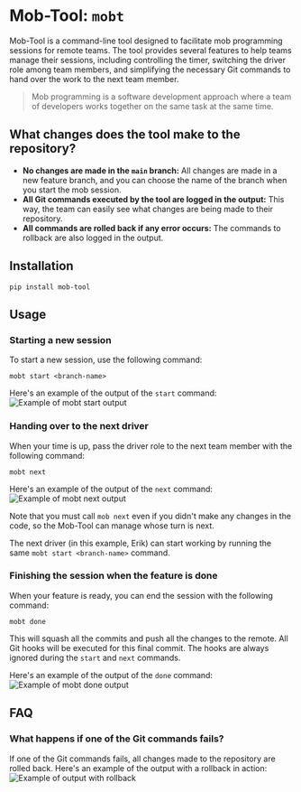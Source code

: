 # Mob-Tool: `mobt`

Mob-Tool is a command-line tool designed to facilitate mob programming sessions for remote teams. The tool provides
several features to help teams manage their sessions, including controlling the timer, switching the driver
role among team members, and simplifying the necessary Git commands to hand over the work to the next team member.

> Mob programming is a software development approach where a team of developers works together on the same task at the
> same time.

## What changes does the tool make to the repository?

- **No changes are made in the `main` branch:** All changes are made in a new feature branch, and you can choose the
  name of the branch when you start the mob session.
- **All Git commands executed by the tool are logged in the output:** This way, the team can easily see what changes are
  being made to their repository.
- **All commands are rolled back if any error occurs:** The commands to rollback are also logged in the output.

## Installation

```shell
pip install mob-tool
```

## Usage

### Starting a new session

To start a new session, use the following command:

```shell
mobt start <branch-name>
```

Here's an example of the output of the `start` command:
![Example of mobt start output](https://raw.githubusercontent.com/stavarengo/mob-tool/main/docs/start-output.png)

### Handing over to the next driver

When your time is up, pass the driver role to the next team member with the following command:

```shell
mobt next
```

Here's an example of the output of the `next` command:
![Example of mobt next output](https://raw.githubusercontent.com/stavarengo/mob-tool/main/docs/next-output.png)

Note that you must call `mob next` even if you didn't make any changes in the code, so the Mob-Tool can manage whose
turn is next.

The next driver (in this example, Erik) can start working by running the same `mobt start <branch-name>` command.

### Finishing the session when the feature is done

When your feature is ready, you can end the session with the following command:

```shell
mobt done
```

This will squash all the commits and push all the changes to the remote. All Git hooks will be executed for this final
commit. The hooks are always ignored during the `start` and `next` commands.

Here's an example of the output of the `done` command:
![Example of mobt done output](https://raw.githubusercontent.com/stavarengo/mob-tool/main/docs/done-output.png)

## FAQ

### What happens if one of the Git commands fails?

If one of the Git commands fails, all changes made to the repository are rolled back. Here's an example of the output
with a rollback in action:
![Example of output with rollback](https://raw.githubusercontent.com/stavarengo/mob-tool/main/docs/rollback-example.png)
